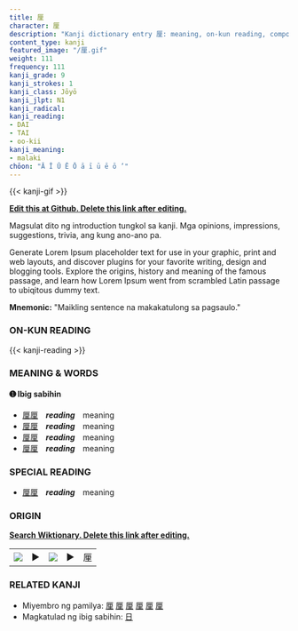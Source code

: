 ```yaml
---
title: 厘
character: 厘
description: "Kanji dictionary entry 厘: meaning, on-kun reading, compounds, origin, related kanji"
content_type: kanji
featured_image: "/厘.gif"
weight: 111
frequency: 111
kanji_grade: 9
kanji_strokes: 1
kanji_class: Jōyō
kanji_jlpt: N1
kanji_radical: 
kanji_reading: 
- DAI
- TAI
- oo-kii
kanji_meaning:
- malaki
chōon: "Ā Ī Ū Ē Ō ā ī ū ē ō ’"
---
```

[//]: # (Don't edit the line below. Kanji animated GIF code is automatically generated.)
{{< kanji-gif >}}

[//]: # (Edit below this line.)

**[Edit this at Github. Delete this link after editing.](https://github.com/tim0g/tim/tree/main/content/kanji/厘/index.md)**

Magsulat dito ng introduction tungkol sa kanji. Mga opinions, impressions, suggestions, trivia, ang kung ano-ano pa.

Generate Lorem Ipsum placeholder text for use in your graphic, print and web layouts, and discover plugins for your favorite writing, design and blogging tools. Explore the origins, history and meaning of the famous passage, and learn how Lorem Ipsum went from scrambled Latin passage to ubiqitous dummy text.
 
**Mnemonic:** "Maikling sentence na makakatulong sa pagsaulo."

### ON-KUN READING

[//]: # (Don't edit the line below. ON-KUN READING code is automatically generated.)
{{< kanji-reading >}}

### MEANING & WORDS

#### ➊ **Ibig sabihin**
  - [厘](../厘)[厘](../厘)　***reading***　meaning
  - [厘](../厘)[厘](../厘)　***reading***　meaning
  - [厘](../厘)[厘](../厘)　***reading***　meaning
  - [厘](../厘)[厘](../厘)　***reading***　meaning

### SPECIAL READING
  - [厘](../厘)[厘](../厘)　***reading***　meaning

### ORIGIN

**[Search Wiktionary. Delete this link after editing.](https://wiktionary.org/wiki/厘)**
<table class="kanji-table"><tr><td>
<img src="60px-厘-bronze.svg.png">
</td><td>▶</td><td>
<img src="60px-厘-oracle.svg.png">
</td><td>▶</td>
<td class="kanji-origin">厘</td>
</tr></table>

### RELATED KANJI
- Miyembro ng pamilya: [厘](../厘) [厘](../厘) [厘](../厘) [厘](../厘) [厘](../厘) [厘](../厘)
- Magkatulad ng ibig sabihin: [日](../日)

